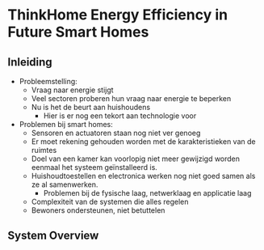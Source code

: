 # ThinkHome Energy Efficiency in Future Smart Homes
## Inleiding
- Probleemstelling:
  - Vraag naar energie stijgt
  - Veel sectoren proberen hun vraag naar energie te beperken
  - Nu is het de beurt aan huishoudens
    - Hier is er nog een tekort aan technologie voor
- Problemen bij smart homes:
  - Sensoren en actuatoren staan nog niet ver genoeg
  - Er moet rekening gehouden worden met de karakteristieken van de ruimtes
  - Doel van een kamer kan voorlopig niet meer gewijzigd worden eenmaal het systeem geïnstalleerd is.
  - Huishoudtoestellen en electronica werken nog niet goed samen als ze al samenwerken.
    - Problemen bij de fysische laag, netwerklaag en applicatie laag
  - Complexiteit van de systemen die alles regelen
  - Bewoners ondersteunen, niet betuttelen

## System Overview
